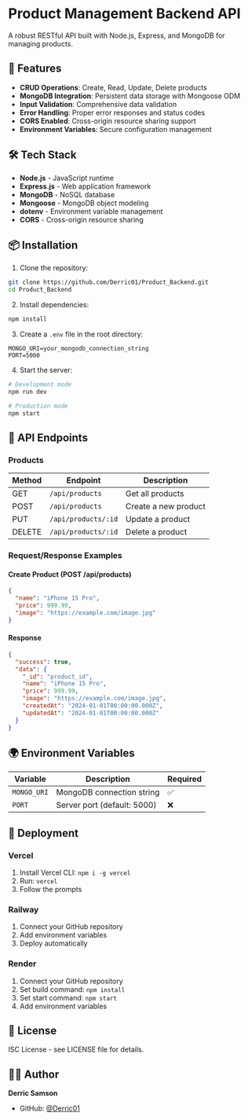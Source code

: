 # Product Management Backend API

A robust RESTful API built with Node.js, Express, and MongoDB for managing products.

## 🚀 Features

- **CRUD Operations**: Create, Read, Update, Delete products
- **MongoDB Integration**: Persistent data storage with Mongoose ODM
- **Input Validation**: Comprehensive data validation
- **Error Handling**: Proper error responses and status codes
- **CORS Enabled**: Cross-origin resource sharing support
- **Environment Variables**: Secure configuration management

## 🛠️ Tech Stack

- **Node.js** - JavaScript runtime
- **Express.js** - Web application framework
- **MongoDB** - NoSQL database
- **Mongoose** - MongoDB object modeling
- **dotenv** - Environment variable management
- **CORS** - Cross-origin resource sharing

## 📦 Installation

1. Clone the repository:
```bash
git clone https://github.com/Derric01/Product_Backend.git
cd Product_Backend
```

2. Install dependencies:
```bash
npm install
```

3. Create a `.env` file in the root directory:
```env
MONGO_URI=your_mongodb_connection_string
PORT=5000
```

4. Start the server:
```bash
# Development mode
npm run dev

# Production mode
npm start
```

## 🔗 API Endpoints

### Products

| Method | Endpoint | Description |
|--------|----------|-------------|
| GET | `/api/products` | Get all products |
| POST | `/api/products` | Create a new product |
| PUT | `/api/products/:id` | Update a product |
| DELETE | `/api/products/:id` | Delete a product |

### Request/Response Examples

#### Create Product (POST /api/products)
```json
{
  "name": "iPhone 15 Pro",
  "price": 999.99,
  "image": "https://example.com/image.jpg"
}
```

#### Response
```json
{
  "success": true,
  "data": {
    "_id": "product_id",
    "name": "iPhone 15 Pro",
    "price": 999.99,
    "image": "https://example.com/image.jpg",
    "createdAt": "2024-01-01T00:00:00.000Z",
    "updatedAt": "2024-01-01T00:00:00.000Z"
  }
}
```

## 🌍 Environment Variables

| Variable | Description | Required |
|----------|-------------|----------|
| `MONGO_URI` | MongoDB connection string | ✅ |
| `PORT` | Server port (default: 5000) | ❌ |

## 🚀 Deployment

### Vercel
1. Install Vercel CLI: `npm i -g vercel`
2. Run: `vercel`
3. Follow the prompts

### Railway
1. Connect your GitHub repository
2. Add environment variables
3. Deploy automatically

### Render
1. Connect your GitHub repository
2. Set build command: `npm install`
3. Set start command: `npm start`
4. Add environment variables

## 📄 License

ISC License - see LICENSE file for details.

## 👨‍💻 Author

**Derric Samson**
- GitHub: [@Derric01](https://github.com/Derric01)

